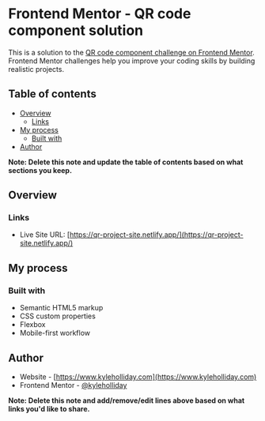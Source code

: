# Frontend Mentor - QR code component solution

This is a solution to the [QR code component challenge on Frontend Mentor](https://www.frontendmentor.io/challenges/qr-code-component-iux_sIO_H). Frontend Mentor challenges help you improve your coding skills by building realistic projects.

## Table of contents

- [Overview](#overview)
  - [Links](#links)
- [My process](#my-process)
  - [Built with](#built-with)
- [Author](#author)

**Note: Delete this note and update the table of contents based on what sections you keep.**

## Overview

### Links

- Live Site URL: [https://qr-project-site.netlify.app/](https://qr-project-site.netlify.app/)

## My process

### Built with

- Semantic HTML5 markup
- CSS custom properties
- Flexbox
- Mobile-first workflow

## Author

- Website - [https://www.kyleholliday.com](https://www.kyleholliday.com)
- Frontend Mentor - [@kyleholliday](https://www.frontendmentor.io/profile/kyleholliday)

**Note: Delete this note and add/remove/edit lines above based on what links you'd like to share.**
